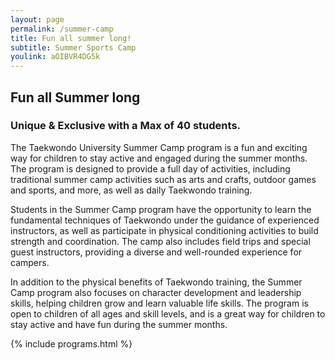 ```yaml
---
layout: page
permalink: /summer-camp
title: Fun all summer long!
subtitle: Summer Sports Camp
youlink: aOIBVR4DG5k
---
```


<section class="page-section" id="summer-camp">
	<div class="container">
		<div class="row">
			<div class="col-lg-12 text-center">
				<h2 class="section-heading text-uppercase">Fun all Summer long</h2>
				<h3 class="section-subheading text-muted">Unique & Exclusive with a Max of 40 students.</h3>
			</div>
		</div>
		<div class="row">
			<div class="col-md-10 offset-md-1">
				<p>The Taekwondo University Summer Camp program is a fun and exciting way for children to stay active and engaged during the summer months. The program is designed to provide a full day of activities, including traditional summer camp activities such as arts and crafts, outdoor games and sports, and more, as well as daily Taekwondo training.</p>
				<p>Students in the Summer Camp program have the opportunity to learn the fundamental techniques of Taekwondo under the guidance of experienced instructors, as well as participate in physical conditioning activities to build strength and coordination. The camp also includes field trips and special guest instructors, providing a diverse and well-rounded experience for campers.</p>
				<p>In addition to the physical benefits of Taekwondo training, the Summer Camp program also focuses on character development and leadership skills, helping children grow and learn valuable life skills. The program is open to children of all ages and skill levels, and is a great way for children to stay active and have fun during the summer months.</p>
			</div>
		</div>
	</div>
</section>

{% include programs.html %}